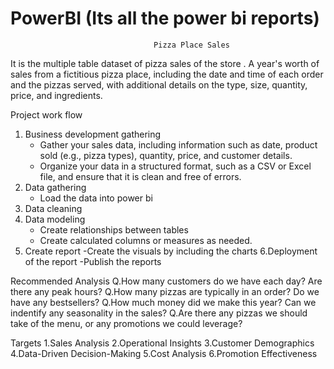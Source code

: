 # PowerBI (Its all the power bi reports)
                                    Pizza Place Sales
It is the multiple table  dataset of pizza sales of the store .
A year's worth of sales from a fictitious pizza place, including the date and time of each order and the pizzas served, with additional details on the type, size, quantity, price, and ingredients.

Project work flow 
1. Business development gathering
      - Gather your sales data, including information such as date, product sold (e.g., pizza types),    quantity, price, and customer details.
      - Organize your data in a structured format, such as a CSV or Excel file, and ensure that it is clean and free of errors.
2. Data gathering
      - Load the data into power bi
3. Data cleaning 
4. Data modeling 
     - Create relationships between tables
     - Create calculated columns or measures as needed.
5. Create report
     -Create the visuals by including the  charts 
6.Deployment of the report
     -Publish the reports

Recommended Analysis
Q.How many customers do we have each day? Are there any peak hours?
Q.How many pizzas are typically in an order? Do we have any bestsellers?
Q.How much money did we make this year? Can we indentify any seasonality in the sales?
Q.Are there any pizzas we should take of the menu, or any promotions we could leverage?

Targets
1.Sales Analysis
2.Operational Insights
3.Customer Demographics
4.Data-Driven Decision-Making
5.Cost Analysis
6.Promotion Effectiveness
